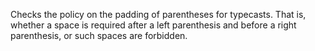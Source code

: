 Checks the policy on the padding of parentheses for typecasts. That is, whether a space is required after a left parenthesis and before a right parenthesis, or such spaces are forbidden.
